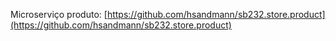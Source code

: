 Microserviço produto: [https://github.com/hsandmann/sb232.store.product](https://github.com/hsandmann/sb232.store.product)
